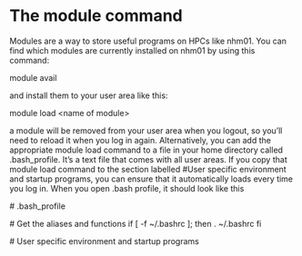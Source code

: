 # The module command

Modules are a way to store useful programs on HPCs like nhm01. You can find which modules are currently installed on nhm01 by using this command:

module avail

and install them to your user area like this:

module load \<name of module\>

a module will be removed from your user area when you logout, so you’ll need to reload it when you log in again. 
Alternatively, you can add the appropriate module load command to a file in your home directory called .bash_profile. It’s a text file that comes with all user areas. If you copy that module load command to the section labelled #User specific environment and startup programs, you can ensure that it automatically loads every time you log in.
When you open .bash profile, it should look like this

\# .bash_profile

\# Get the aliases and functions
if [ -f ~/.bashrc ]; then
	. ~/.bashrc
fi

\# User specific environment and startup programs


